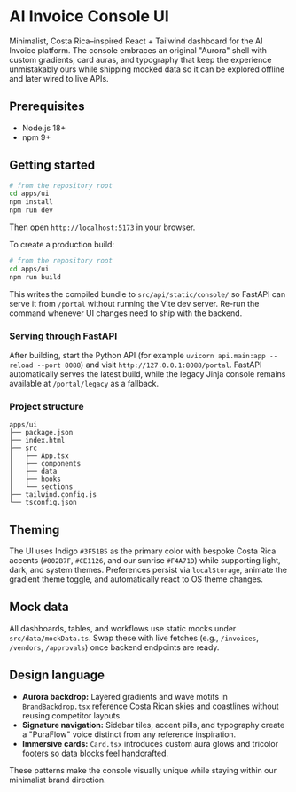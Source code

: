# AI Invoice Console UI

Minimalist, Costa Rica–inspired React + Tailwind dashboard for the AI Invoice platform. The console embraces an original "Aurora" shell with custom gradients, card auras, and typography that keep the experience unmistakably ours while shipping mocked data so it can be explored offline and later wired to live APIs.

## Prerequisites

- Node.js 18+
- npm 9+

## Getting started

```bash
# from the repository root
cd apps/ui
npm install
npm run dev
```

Then open `http://localhost:5173` in your browser.

To create a production build:

```bash
# from the repository root
cd apps/ui
npm run build
```

This writes the compiled bundle to `src/api/static/console/` so FastAPI can serve it from `/portal` without running the Vite
dev server. Re-run the command whenever UI changes need to ship with the backend.

### Serving through FastAPI

After building, start the Python API (for example `uvicorn api.main:app --reload --port 8088`) and visit
`http://127.0.0.1:8088/portal`. FastAPI automatically serves the latest build, while the legacy Jinja console remains
available at `/portal/legacy` as a fallback.

### Project structure

```
apps/ui
├── package.json
├── index.html
├── src
│   ├── App.tsx
│   ├── components
│   ├── data
│   ├── hooks
│   └── sections
├── tailwind.config.js
└── tsconfig.json
```

## Theming

The UI uses Indigo `#3F51B5` as the primary color with bespoke Costa Rica accents (`#002B7F`, `#CE1126`, and our sunrise `#F4A71D`) while supporting light, dark, and system themes. Preferences persist via `localStorage`, animate the gradient theme toggle, and automatically react to OS theme changes.

## Mock data

All dashboards, tables, and workflows use static mocks under `src/data/mockData.ts`. Swap these with live fetches (e.g., `/invoices`, `/vendors`, `/approvals`) once backend endpoints are ready.

## Design language

- **Aurora backdrop:** Layered gradients and wave motifs in `BrandBackdrop.tsx` reference Costa Rican skies and coastlines without reusing competitor layouts.
- **Signature navigation:** Sidebar tiles, accent pills, and typography create a "PuraFlow" voice distinct from any reference inspiration.
- **Immersive cards:** `Card.tsx` introduces custom aura glows and tricolor footers so data blocks feel handcrafted.

These patterns make the console visually unique while staying within our minimalist brand direction.
